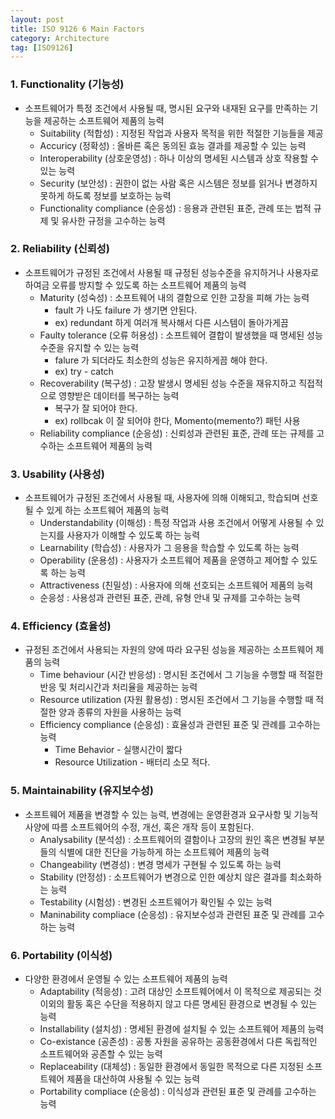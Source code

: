 ```yaml
---
layout: post
title: ISO 9126 6 Main Factors
category: Architecture
tag: [ISO9126]
---
```


### 1. Functionality (기능성)
- 소프트웨어가 특정 조건에서 사용될 때, 명시된 요구와 내재된 요구를 만족하는 기능을 제공하는 소프트웨어 제품의 능력
  - Suitability (적합성) : 지정된 작업과 사용자 목적을 위한 적절한 기능들을 제공
  - Accuricy (정확성) : 올바른 혹은 동의된 효능 결과를 제공할 수 있는 능력
  - Interoperability (상호운영성) : 하나 이상의 명세된 시스템과 상호 작용할 수 있는 능력
  - Security (보안성) : 권한이 없는 사람 혹은 시스템은 정보를 읽거나 변경하지 못하게 하도록 정보를 보호하는 능력
  - Functionality compliance (순응성) : 응용과 관련된 표준, 관례 또는 법적 규제 및 유사한 규정을 고수하는 능력

### 2. Reliability (신뢰성)
- 소프트웨어가 규정된 조건에서 사용될 때 규정된 성능수준을 유지하거나 사용자로 하여금 오류를 방지할 수 있도록 하는 소프트웨어 제품의 능력
  - Maturity (성숙성) : 소프트웨어 내의 결함으로 인한 고장을 피해 가는 능력
    - fault 가 나도 failure 가 생기면 안된다.
    - ex) redundant 하게 여러개 복사해서 다른 시스템이 돌아가게끔
  -  Faulty tolerance (오류 허용성) : 소프트웨어 결합이 발생했을 때 명세된 성능 수준을 유지할 수 있는 능력
      - falure 가 되더라도 최소한의 성능은 유지하게끔 해야 한다.
      - ex) try - catch
  -  Recoverability (복구성) : 고장 발생시 명세된 성능 수준을 재유지하고 직접적으로 영향받은 데이터를 복구하는 능력
      - 복구가 잘 되어야 한다.
      - ex) rollbcak 이 잘 되어야 한다, Momento(memento?) 패턴 사용
  -  Reliability compliance (순응성) : 신뢰성과 관련된 표준, 관례 또는 규제를 고수하는 소프트웨어 제품의 능력


### 3. Usability (사용성)
- 소프트웨어가 규정된 조건에서 사용될 때, 사용자에 의해 이해되고, 학습되며 선호될 수 있게 하는 소프트웨어 제품의 능력
  - Understandability (이해성) : 특정 작업과 사용 조건에서 어떻게 사용될 수 있는지를 사용자가 이해할 수 있도록 하는 능력
  - Learnability (학습성) : 사용자가 그 응용을 학습할 수 있도록 하는 능력
  - Operability (운용성) : 사용자가 소프트웨어 제품을 운영하고 제어할 수 있도록 하는 능력
  - Attractiveness (친밀성) : 사용자에 의해 선호되는 소프트웨어 제품의 능력
  - 순응성 : 사용성과 관련된 표준, 관례, 유형 안내 및 규제를 고수하는 능력 

### 4. Efficiency (효율성)
- 규정된 조건에서 사용되는 자원의 양에 따라 요구된 성능을 제공하는 소프트웨어 제품의 능력
  - Time behaviour (시간 반응성) : 명시된 조건에서 그 기능을 수행할 때 적절한 반응 및 처리시간과 처리율을 제공하는 능력
  - Resource utilization (자원 활용성) : 명시된 조건에서 그 기능을 수행할 때 적절한 양과 종류의 자원을 사용하는 능력
  - Efficiency compliance (순응성) : 효율성과 관련된 표준 및 관례를 고수하는 능력
    - Time Behavior  - 실행시간이 짧다
    - Resource Utilization - 배터리 소모 적다.

### 5. Maintainability (유지보수성)
- 소프트웨어 제품을 변경할 수 있는 능력, 변경에는 운영환경과 요구사항 및 기능적 사양에 따름 소프트웨어의 수정, 개선, 혹은 개작 등이 포함된다.
  - Analysability (분석성) : 소프트웨어의 결함이나 고장의 원인 혹은 변경될 부분들의 식별에 대한 진단을 가능하게 하는 소프트웨어 제품의 능력
  - Changeability (변경성) : 변경 명세가 구현될 수 있도록 하는 능력
  - Stability (안정성) : 소프트웨어가 변경으로 인한 예상치 않은 결과를 최소화하는 능력
  - Testability (시험성) : 변경된 소프트웨어가 확인될 수 있는 능력
  - Maninability compliace (순응성) : 유지보수성과 관련된 표준 및 관례를 고수하는 능력

### 6. Portability (이식성)
- 다양한 환경에서 운영될 수 있는 소프트웨어 제품의 능력
  - Adaptability (적응성) : 고려 대상인 소프트웨어에서 이 목적으로 제공되는 것 이외의 활동 혹은 수단을 적용하지 않고 다른 명세된 환경으로 변경될 수 있는 능력
  - Installability (설치성) : 명세된 환경에 설치될 수 있는 소프트웨어 제품의 능력
  - Co-existance (공존성) : 공통 자원을 공유하는 공동환경에서 다른 독립적인 소프트웨어와 공존할 수 있는 능력
  - Replaceability (대체성) : 동일한 환경에서 동일한 목적으로 다른 지정된 소프트웨어 제품을 대산하여 사용될 수 있는 능력
  - Portability compliace (순응성) : 이식성과 관련된 표준 및 관례를 고수하는 능력

